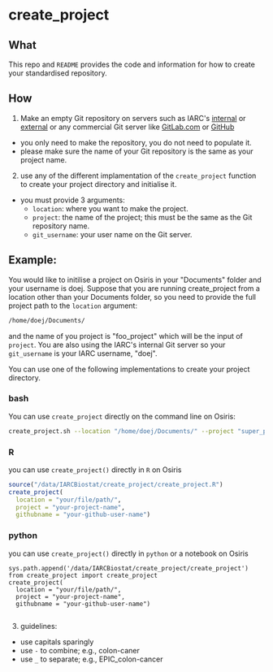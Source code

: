# create_project

## What
This repo and `README` provides the code and information for how to create your standardised repository.

## How
1. Make an empty Git repository on servers such as IARC's [internal](git.iarc.lan) or [external](code.iarc.fr) or any commercial Git server like [GitLab.com](gitlab.com) or [GitHub](https://docs.github.com/en/repositories/creating-and-managing-repositories/quickstart-for-repositories)
  * you only need to make the repository, you do not need to populate it.
  * please make sure the name of your Git repository is the same as your project name.
2. use any of the different implamentation of the `create_project` function to create your project directory and initialise it. 
  * you must provide 3 arguments:
    * `location`: where you want to make the project.
    * `project`: the name of the project; this must be the same as the Git repository name.
    * `git_username`: your user name on the Git server.
  
  ## Example:

  You would like to initilise a project on Osiris in your "Documents" folder and your username is doej. Suppose that you are running create_project from a location other than your Documents folder, so you need to provide the full project path to the `location` argument:
```bash
/home/doej/Documents/
```
and the name of you project is "foo_project" which will be the input of `project`.
You are also using the IARC's internal Git server so your `git_username` is your IARC username, "doej".

You can use one of the following implementations to create your project directory. 
  
  ### bash
  You can use `create_project` directly on the command line on Osiris:
```bash
create_project.sh --location "/home/doej/Documents/" --project "super_project" --git_username "doej"
```

  ### R 
  you can use `create_project()` directly in `R` on Osiris
```R
source("/data/IARCBiostat/create_project/create_project.R")
create_project(
  location = "your/file/path/",
  project = "your-project-name",
  githubname = "your-github-user-name")
```

  ### python 
  you can use `create_project()` directly in `python` or a notebook on Osiris
```
sys.path.append('/data/IARCBiostat/create_project/create_project')
from create_project import create_project
create_project(
  location = "your/file/path/",
  project = "your-project-name",
  githubname = "your-github-user-name")
  
```

3. guidelines:
  * use capitals sparingly
  * use `-` to combine; e.g., colon-caner
  * use `_` to separate; e.g., EPIC_colon-cancer

